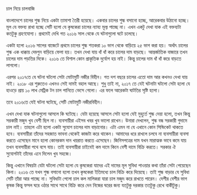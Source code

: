 চাল নিয়ে চালবাজি 

বাংলাদেশে চালের শুল্ক নিয়ে একটা তামাশা তৈরী হয়েছে।  একবার চালের শুল্ক বসানো হচ্ছে, আরেকবার উঠানো হচ্ছে। মূল যে বক্তব্য রাখা হচ্ছে সেটি হলো যে কৃষকেরা চালের ন্যায্য মূল্য পাচ্ছে না। এখন একটু দেখা যাক এই বক্তব্যটা কতটুকু গ্রহণযোগ্য।  প্রথমেই দেখি গত ২০১৬ সাল থেকে যে ঘটনাগুলো ঘটে চলেছে। 

একটা হলো ২০১৬ সালের বাজেটে প্রথমে চালের শুল্ক  শতকরা ১০ ভাগ থেকে বাড়িয়ে ২৫ ভাগ করা হয়।  অর্থাৎ চালের শুল্ক এক ধাক্কায় দেড়্গুন বাড়িয়ে ফেলা হয়।  তখন দেখা যায় ধাঁ ধাঁ করে চালের দাম বাড়ছে।  আন্তর্জাতিক বাজারে তখন চালের দাম পড়তির দিকে। ২০১৬ তে বিশাল কোন প্রাকৃতিক দুর্যোগ হয় নাই। কিন্তু চালের দাম ধাঁ ধাঁ করে বাড়তে লাগলো।  

এরপর ২০১৭তে যে ঘটনা ঘটলো সেটা মোটামুটি নজীর বিহীন। গত দশ বছরে চালের এতো দাম আর কখনও দেখা যায় নাই। ২০১৮ এর শুরুতেও এখনও সেই দামই বহাল আছে। 
শুধু তাই না, ২০১৭ তে যেই ঘটনাটা ঘটলো সেটা হলো যে হাওড়ে প্রায় ১০ লাখ মেট্রিক টন চাল পানিতে ভেসে গেলো। এর ফলে আরেকটা ঘাটতির  সৃষ্টি হলো। 

তবে ২০১৬তে যেই ঘটনা ঘটেছে, সেটি মোটামুটি নজীরবিহীন। 

এখন দেখা যাক  ঘটনাগুলো আসলে কি ঘটেছে।  যেটা হয়েছে আসলে সেটা হলো যেই মুহুর্তে শুল্ক দেয়া হলো, তখন কিন্তু সরকারী মজুদ খুব বেশী ছিল না। ব্যবসায়ীরা এইসব খবর খুব ভালো রাখেন। উনারা দেখলেন, শুল্ক বন্ধ সরকারী গুদামে চাল নাই। তাহলে এটা হলো একটা সুযোগ চালের দাম বাড়ানোর।  এটা এমন না যে এখানে কোন সিন্ডিকেট থাকতে হবে। ব্যবসায়ীরা তাঁদের সহজাত ভাবনা থেকেই কাজটা করে থাকেন। আমাদের ধরে রাখলে চলবে না ব্যবসায়ীরা ব্যবসা করতে এসেছেন মানে হলো কোনরকম দান খয়রাত করতে এসেছেন। জিনিসপত্রের দাম যখন মারাত্মক ভাবে কমে যায় তখন ব্যবসায়ীরা পথে বসে যায়। তাই ব্যবসায়ীরা চাইবেই কম দামে কিনে বেশী দামে বিক্রি করতে। সরকার ঐ সুযোগটাই তাঁদের এনে দিলেন খুব সহজে। 

কিন্তু এখানে বিষয়টা যেটা ঘটলো সেটা হলো যে কৃষকেরা যাদের এই দামের মূল সুবিধা পাওয়ার কথা তাঁরা সেটা পেয়েছেন কিনা। ২০১৬ তে যখন শুল্ক বসানো হলো তখন কৃষকেরা ইতিমধ্যে চাল বিক্রি করে দিয়েছে।  তাই শুল্ক বাড়ার যে সুবিধা সেটি তাঁরা আর পাচ্ছে না। সুবিধাটা পেলো চাল কল মালিকরা যারা চাল মজুদ করে রাখতে পারেন। দেশীর বেশীর ভাগ কৃষক কিন্তু ফসল ঘরে ওঠার সাথে সাথে বিক্রি করে দেন নিজের ঘরের জন্য যতটুকু দরকার ততটুকু রেখে বাকীটুকু। 



